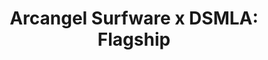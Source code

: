 ---
ee_id_show: '4504'
title: 'Arcangel Surfware x DSMLA: Flagship'
url: arcangel-surfware-x-dsmla
live_url:
year: '2019'
venue: DSMLA
state_country: LA
type:
dates:
wwwnews:
credits:
pitch: Built a copy of the Arcangel Surfware scandinavian flagship @ DSMLA…
ps:
download:
layout: shows
---
